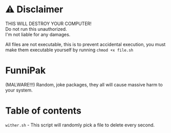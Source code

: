 # ⚠️ Disclaimer 
THIS WILL DESTROY YOUR COMPUTER!  
Do not run this unauthorized.  
I'm not liable for any damages.  

All files are not executable, this is to prevent accidental execution, you must make them executable yourself by running ``chmod +x file.sh``

# FunniPak
(MALWARE!!!) Random, joke packages, they all will cause massive harm to your system.

# Table of contents
``wither.sh`` - This script will randomly pick a file to delete every second.
